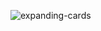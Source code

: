 
![expanding-cards](https://user-images.githubusercontent.com/8887734/109833005-83ee1b80-7c06-11eb-9efb-aec186200952.gif)
